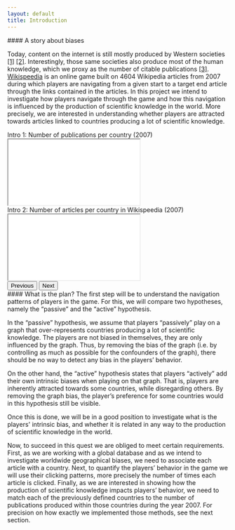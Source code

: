 ```yaml
---
layout: default
title: Introduction
---
```


<div class="row row-cols-1">

<div class="col mb-4">
<div class="card shadow" data-aos="fade-up">
<div class="content p-4" markdown="1">
#### A story about biases

Today, content on the internet is still mostly produced by Western societies [[1]](https://upload.wikimedia.org/wikipedia/commons/4/4a/Decolonizing_Wikipedia.pdf) [[2]](https://www.theguardian.com/commentisfree/2017/oct/05/internet-white-western-google-wikipedia-skewed#:~:text=of%20the%20world.-,For%20the%20first%20time%20in%20history%2C%20we%20are%20creating%20a,skewed%20towards%20rich%2C%20western%20countries.). Interestingly, those same societies also produce most of the human knowledge, which we proxy as the number of citable publications [[3]](https://www.scimagojr.com/countryrank.php?year=2007&order=it&ord=desc#google_vignette). [Wikispeedia](https://dlab.epfl.ch/wikispeedia/play/) is an online game built on 4604 Wikipedia articles from 2007 during which players are navigating from a given start to a target end article through the links contained in the articles. In this project we intend to investigate how players navigate through the game and how this navigation is influenced by the production of scientific knowledge in the world. More precisely, we are interested in understanding whether players are attracted towards articles linked to countries producing a lot of scientific knowledge.
</div>
</div>
</div>

<div class="col mb-4">
<div class="card shadow" data-aos="fade-up">
<div class="content">
<div id="carouselIntro" class="carousel slide" data-bs-theme="dark">
  <div class="carousel-inner">
    <div class="carousel-item active">
      <div class="graph-title"> Intro 1: Number of publications per country (2007) </div>
      <iframe class="graph" src="{{ 'graphs/intro/publications_intro_map.html' | relative_url }}" ></iframe>
    </div>
    <div class="carousel-item">
      <div class="graph-title"> Intro 2: Number of articles per country in Wikispeedia (2007) </div>
      <iframe class="graph" src="{{ 'graphs/intro/articles_intro_map.html' | relative_url }}" ></iframe>
    </div>
  </div>
  <button class="carousel-control-prev" type="button" data-bs-target="#carouselIntro" data-bs-slide="prev">
    <span class="carousel-control-prev-icon" aria-hidden="true"></span>
    <span class="visually-hidden">Previous</span>
  </button>
  <button class="carousel-control-next" type="button" data-bs-target="#carouselIntro" data-bs-slide="next">
    <span class="carousel-control-next-icon" aria-hidden="true"></span>
    <span class="visually-hidden">Next</span>
  </button>
</div>
</div>
</div>
</div>

<div class="col mb-4">
<div class="card shadow" data-aos="fade-up">
<div class="content p-4" markdown="1">
#### What is the plan?
The first step will be to understand the navigation patterns of players in the game. For this, we will compare two hypotheses, namely the “passive” and the “active” hypothesis.

In the “passive” hypothesis, we assume that players “passively” play on a graph that over-represents countries producing a lot of scientific knowledge. The players are not biased in themselves, they are only influenced by the graph. Thus, by removing the bias of the graph (i.e. by controlling as much as possible for the confounders of the graph), there should be no way to detect any bias in the players’ behavior.

On the other hand, the “active” hypothesis states that players “actively” add their own intrinsic biases when playing on that graph. That is, players are inherently attracted towards some countries, while disregarding others. By removing the graph bias, the player’s preference for some countries would in this hypothesis still be visible.

Once this is done, we will be in a good position to investigate what is the players' intrinsic bias, and whether it is related in any way to the production of scientific knowledge in the world.

Now, to succeed in this quest we are obliged to meet certain requirements. First, as we are working with a global database and as we intend to investigate worldwide geographical biases, we need to associate each article with a country. Next, to quantify the players’ behavior in the game we will use their clicking patterns, more precisely the number of times each article is clicked. Finally, as we are interested in showing how the production of scientific knowledge impacts players’ behavior, we need to match each of the previously defined countries to the number of publications produced within those countries during the year 2007. For precision on how exactly we implemented those methods, see the next section.
</div>
</div>
</div>

</div>